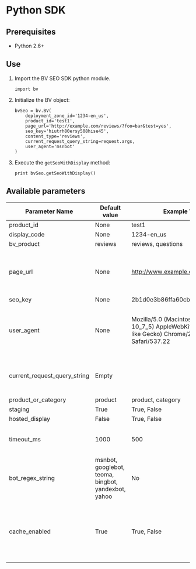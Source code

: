 # Python SDK

## Prerequisites

* Python 2.6+

## Use

1. Import the BV SEO SDK python module.

	`
	import bv
	`
	
2. Initialize the BV object:

	```
    bvSeo = bv.BV(
        deployment_zone_id='1234-en_us',
        product_id='test1',
        page_url='http://example.com/reviews/?foo=bar&test=yes',
        seo_key='hiutrh80ersy508hise45',
        content_type='reviews',
        current_request_query_string=request.args,
        user_agent='msnbot'
    )
	```
	
3. Execute the `getSeoWithDisplay` method:

	```
	print bvSeo.getSeoWithDisplay()
	```
	
## Available parameters

Parameter Name | Default value | Example Value(s) | Required | Notes
------------ | ------------- | ------------ | ------------ | ------------
product_id |  None | test1 | Yes | |
display_code |  None | 1234-en_us | Yes | |
bv_product | reviews | reviews, questions | No | |
page_url | None |  http://www.example.com/pdp/test1 | Yes | Pass the URL of the current page to this parameter. For example, using the Flask framework, you would pass `request.path` to this parameter |
seo_key |  None | 2b1d0e3b86ffa60cb2079dea11135c1e | Yes | |
user_agent | None | Mozilla/5.0 (Macintosh; Intel Mac OS X 10_7_5) AppleWebKit/537.22 (KHTML, like Gecko) Chrome/25.0.1364.152 Safari/537.22 | Yes | Pass the user agent string of the request to this parameter. For example, using the Flask framework, you would pass `request.headers.get('User-Agent')` to this parameter |
current_request_query_string | Empty | | Yes | Pass the current request query string as a `dict` object. For example, using the Flask framework, you would pass `request.args` |
product_or_category | product | product, category | No | |
staging |  True | True, False | No | |
hosted_display | False | True, False | No | |
timeout_ms | 1000 | 500 | No | Integer in ms. Determines how much time the request will be given before timing out. |
bot_regex_string | msnbot, googlebot, teoma, bingbot, yandexbot, yahoo | No | any valid regex | This is the regex used to determine if the current request is a bot or not (checking against user agent header) |
cache_enabled | True | True, False | No | Enables caching results of an object so that calling the same object's accessor methods multiple times won't go through the whole process multiple times. It simply returns the previous response if there was one. |
